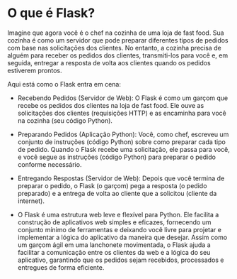 # O que é Flask?

Imagine que agora você é o chef na cozinha de uma loja de fast food. Sua cozinha é como um servidor que pode preparar diferentes tipos de pedidos com base nas solicitações dos clientes. No entanto, a cozinha precisa de alguém para receber os pedidos dos clientes, transmiti-los para você e, em seguida, entregar a resposta de volta aos clientes quando os pedidos estiverem prontos.

Aqui está como o Flask entra em cena:

* Recebendo Pedidos (Servidor de Web): O Flask é como um garçom que recebe os pedidos dos clientes na loja de fast food. Ele ouve as solicitações dos clientes (requisições HTTP) e as encaminha para você na cozinha (seu código Python).
  
* Preparando Pedidos (Aplicação Python): Você, como chef, escreveu um conjunto de instruções (código Python) sobre como preparar cada tipo de pedido. Quando o Flask recebe uma solicitação, ele passa para você, e você segue as instruções (código Python) para preparar o pedido conforme necessário.
  
* Entregando Respostas (Servidor de Web): Depois que você termina de preparar o pedido, o Flask (o garçom) pega a resposta (o pedido preparado) e a entrega de volta ao cliente que a solicitou (cliente da internet).
  
* O Flask é uma estrutura web leve e flexível para Python. Ele facilita a construção de aplicativos web simples e eficazes, fornecendo um conjunto mínimo de ferramentas e deixando você livre para projetar e implementar a lógica do aplicativo da maneira que desejar. Assim como um garçom ágil em uma lanchonete movimentada, o Flask ajuda a facilitar a comunicação entre os clientes da web e a lógica do seu aplicativo, garantindo que os pedidos sejam recebidos, processados e entregues de forma eficiente.
